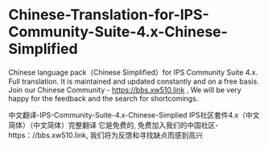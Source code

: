 # Chinese-Translation-for-IPS-Community-Suite-4.x-Chinese-Simplified
Chinese language pack（Chinese Simplified）for IPS Community Suite 4.x. Full translation. It is maintained and updated constantly and on a free basis. Join our Chinese Community - https://bbs.xw510.link ,  We will be very happy for the feedback and the search for shortcomings.

中文翻译-IPS-Community-Suite-4.x-Chinese-Simplied
IPS社区套件4.x（中文简体）（中文简体）完整翻译 它是免费的, 免费加入我们的中国社区-https：//bbs.xw510.link, 我们将为反馈和寻找缺点而感到高兴
